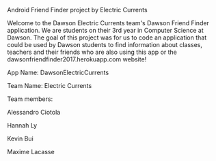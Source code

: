 Android Friend Finder project by Electric Currents

Welcome to the Dawson Electric Currents team's Dawson Friend Finder application. We are students on their 3rd year in Computer 
Science at Dawson. The goal of this project was for us to code an application that could be used by Dawson students to find information about classes, teachers and their friends who are also using this app or the dawsonfriendfinder2017.herokuapp.com website!

App Name: DawsonElectricCurrents

Team Name: Electric Currents

Team members:

Alessandro Ciotola

Hannah Ly

Kevin Bui

Maxime Lacasse
